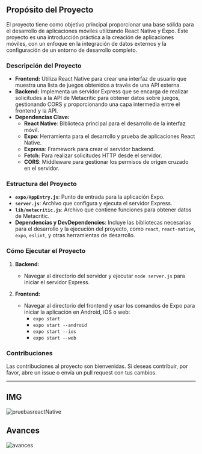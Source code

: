 
## Propósito del Proyecto

El proyecto  tiene como objetivo principal proporcionar una base sólida para el desarrollo de aplicaciones móviles utilizando React Native y Expo. Este proyecto es una introducción práctica a la creación de aplicaciones móviles, con un enfoque en la integración de datos externos y la configuración de un entorno de desarrollo completo.

### Descripción del Proyecto

- **Frontend:** Utiliza React Native para crear una interfaz de usuario que muestra una lista de juegos obtenidos a través de una API externa.
- **Backend:** Implementa un servidor Express que se encarga de realizar solicitudes a la API de Metacritic para obtener datos sobre juegos, gestionando CORS y proporcionando una capa intermedia entre el frontend y la API.
- **Dependencias Clave:**
  - **React Native**: Biblioteca principal para el desarrollo de la interfaz móvil.
  - **Expo**: Herramienta para el desarrollo y prueba de aplicaciones React Native.
  - **Express**: Framework para crear el servidor backend.
  - **Fetch**: Para realizar solicitudes HTTP desde el servidor.
  - **CORS**: Middleware para gestionar los permisos de origen cruzado en el servidor.


### Estructura del Proyecto

- **`expo/AppEntry.js`**: Punto de entrada para la aplicación Expo.
- **`server.js`**: Archivo que configura y ejecuta el servidor Express.
- **`lib/metacritic.js`**: Archivo que contiene funciones para obtener datos de Metacritic.
- **Dependencias y DevDependencies**: Incluye las bibliotecas necesarias para el desarrollo y la ejecución del proyecto, como `react`, `react-native`, `expo`, `eslint`, y otras herramientas de desarrollo.

### Cómo Ejecutar el Proyecto

1. **Backend:**
   - Navegar al directorio del servidor y ejecutar `node server.js` para iniciar el servidor Express.

2. **Frontend:**
   - Navegar al directorio del frontend y usar los comandos de Expo para iniciar la aplicación en Android, iOS o web:
     - `expo start`
     - `expo start --android`
     - `expo start --ios`
     - `expo start --web`

### Contribuciones

Las contribuciones al proyecto son bienvenidas. Si deseas contribuir, por favor, abre un issue o envía un pull request con tus cambios.

---

## IMG

  ![pruebasreactNative](https://github.com/user-attachments/assets/1d6bf144-8293-46be-ba9c-87ab4243deda)
## Avances

  
![avances](https://github.com/user-attachments/assets/340f70c2-e1ab-40aa-96fa-43da10affb30)

